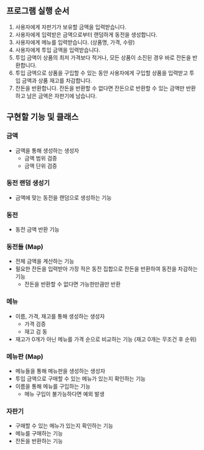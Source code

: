 ## 프로그램 실행 순서
1. 사용자에게 자판기가 보유할 금액을 입력받습니다.
2. 사용자에게 입력받은 금액으로부터 랜덤하게 동전을 생성합니다.
3. 사용자에게 메뉴를 입력받습니다. (상품명, 가격, 수량)
4. 사용자에게 투입 금액을 입력받습니다.
5. 투입 금액이 상품의 최저 가격보다 적거나, 모든 상품이 소진된 경우 바로 잔돈을 반환합니다.
6. 투입 금액으로 상품을 구입할 수 있는 동안 사용자에게 구입할 상품을 입력받고 투입 금액과 상품 재고를 차감합니다.
7. 잔돈을 반환합니다. 잔돈을 반환할 수 없다면 잔돈으로 반환할 수 있는 금액만 반환하고 남은 금액은 자판기에 남습니다.

## 구현할 기능 및 클래스
### 금액
- 금액을 통해 생성하는 생성자
  - 금액 범위 검증
  - 금액 단위 검증

### 동전 랜덤 생성기
- 금액에 맞는 동전을 랜덤으로 생성하는 기능

### 동전
- 동전 금액 반환 기능

### 동전들 (Map)
- 전체 금액을 계산하는 기능
- 필요한 잔돈을 입력받아 가장 적은 동전 집합으로 잔돈을 반환하여 동전을 차감하는 기능
  - 잔돈을 반환할 수 없다면 가능한만큼만 반환 

### 메뉴
- 이름, 가격, 재고를 통해 생성하는 생성자
  - 가격 검증
  - 재고 검 동
- 재고가 0개가 아닌 메뉴를 가격 순으로 비교하는 기능 (재고 0개는 무조건 후 순위)

### 메뉴판 (Map)
- 메뉴들을 통해 메뉴판을 생성하는 생성자
- 투입 금액으로 구매할 수 있는 메뉴가 있는지 확인하는 기능
- 이름을 통해 메뉴를 구입하는 기능
  - 메뉴 구입이 불가능하다면 예외 발생

### 자판기
- 구매할 수 있는 메뉴가 있는지 확인하는 기능
- 메뉴를 구매하는 기능
- 잔돈을 반환하는 기능

